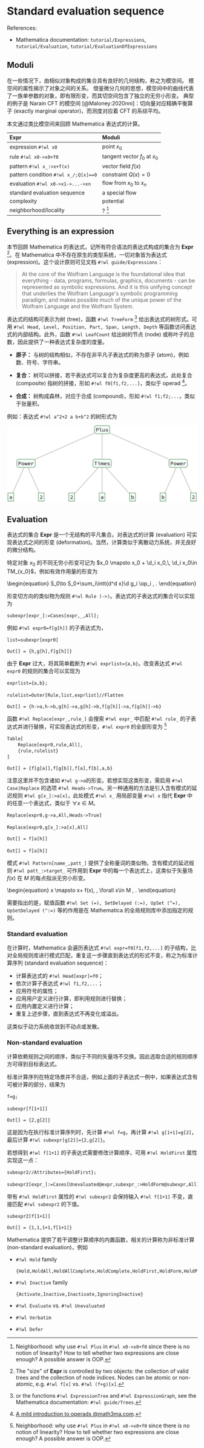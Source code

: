 # Standard evaluation sequence

References:

* Mathematica documentation: `tutorial/Expressions`, `tutorial/Evaluation`, `tutorial/EvaluationOfExpressions`

## Moduli

在一些情况下，由相似对象构成的集合具有良好的几何结构，称之为模空间。
模空间的属性揭示了对象之间的关系。
借鉴微分几何的思想，模空间中的曲线代表了一族单参数的对象，即有限形变，而其切空间包含了独立的无穷小形变。
典型的例子是 Narain CFT 的模空间 [@Maloney:2020nni]：切向量对应精确平衡算子 (exactly marginal operator)，而测度对应着 CFT 的系综平均。

本文通过类比模空间来回顾 Mathematica 表达式的计算。

<center>

| Expr                                 | Moduli                            |
| :----------------------------------- | :-------------------------------- |
| expression `#!wl x0`                 | point $x_{0}$                     |
| rule `#!wl x0->x0+f0`                | tangent vector $f_{0}$ at $x_{0}$ |
| pattern `#!wl x_:>x+f(x)`            | vector field $f(x)$               |
| pattern condition `#!wl x_/;Q[x]==0` | constraint $Q(x)=0$               |
| evaluation `#!wl x0->x1->...->xn`    | flow from $x_{0}$ to $x_{n}$      |
| standard evaluation sequence         | a special flow                    |
| complexity                           | potential                         |
| neighborhood/locality                | ? [^neighbor]                     |

</center>

## Everything is an expression

本节回顾 Mathematica 的表达式，记所有符合语法的表达式构成的集合为 **Expr** [^expr]。在 Mathematica 中不存在原生的类型系统，一切对象皆为表达式 (expression)。这个设计原则可见文档 `#!wl guide/Expressions`：

> At the core of the Wolfram Language is the foundational idea that everything - data, programs, formulas, graphics, documents - can be represented as symbolic expressions. And it is this unifying concept that underlies the Wolfram Language's symbolic programming paradigm, and makes possible much of the unique power of the Wolfram Language and the Wolfram System.

表达式的结构可表示为树 (tree)，函数 `#!wl TreeForm` [^treeform] 给出表达式的树形式。可用 `#!wl Head, Level, Position, Part, Span, Length, Depth` 等函数访问表达式的内部结构。此外，函数 `#!wl LeafCount` 给出树的节点 (node) 或称叶子的总数，因此提供了一种表达式复杂度的度量。

* **原子：** 与树的结构相似，不存在非平凡子表达式的称为原子 (atom)，例如数、符号、字符串。

* **复合：** 树可以拼接，若干表达式可以复合为复杂度更高的表达式，此处复合 (composite) 指树的拼接，形如 `#!wl f0[f1,f2,...]`，类似于 operad [^operad]。

* **合成：** 树构成森林，对应于合成 (compound)，形如 `#!wl f1;f2;...`，类似于张量积。

例如：表达式 `#!wl a^2+2 a b+b^2` 的树形式为

<center>

![tree-example](tree-example.svg)

</center>

## Evaluation

表达式的集合 **Expr** 是一个无结构的平凡集合。对表达式的计算 (evaluation) 可实现表达式之间的形变 (deformation)。当然，计算类似于离散动力系统，并无良好的微分结构。

特定对象 $x_0$ 的不同无穷小形变可记为 $x_0 \mapsto x_0 + \d_i x_0,\,  \d_i x_0\in TM_{x_0}$，例如有效作用量的形变为

\begin{equation}
    S_0\to S_0+\sum_i\intt{d^d x}\d g_i \op_i
    \, .
\end{equation}

形变切方向的类似物为规则 `#!wl Rule (->)`。表达式的子表达式的集合可以实现为

``` wl
subexpr[expr_]:=Cases[expr,_,All];
```

例如 `#!wl expr0=f[g[h]]` 的子表达式为，

``` wl
list=subexpr[expr0]
```

``` wl
Out[] = {h,g[h],f[g[h]]}
```

由于 **Expr** 过大，将其简单截断为 `#!wl exprlist={a,b}`。改变表达式 `#!wl expr0` 的规则的集合可以实现为

``` wl
exprlist={a,b};

rulelist=Outer[Rule,list,exprlist]//Flatten
```

``` wl
Out[] = {h->a,h->b,g[h]->a,g[h]->b,f[g[h]]->a,f[g[h]]->b}
```

函数 `#!wl Replace[expr_,rule_]` 会搜索 `#!wl expr_` 中匹配 `#!wl rule_` 的子表达式并进行替换，可实现表达式的形变，`#!wl expr0` 的全部形变为 [^neighbor]

``` wl
Table[
    Replace[expr0,rule,All],
    {rule,rulelist}
]
```

``` wl
Out[] = {f[g[a]],f[g[b]],f[a],f[b],a,b}
```

注意这里并不包含诸如 `#!wl g->a`的形变。若想实现这类形变，需启用 `#!wl Case|Replace` 的选项 `#!wl Heads->True`。另一种通用的方法是引入含有模式的延迟规则 `#!wl g[x_]:>a[x]`，此处模式 `#!wl x_` 用局部变量 `#!wl x` 指代 **Expr** 中的任意一个表达式，类似于 $\forall x\in M$。

``` wl
Replace[expr0,g->a,All,Heads->True]

Replace[expr0,g[x_]:>a[x],All]
```

``` wl
Out[] = f[a[h]]

Out[] = f[a[h]]
```

模式 `#!wl Pattern[name_,patt_]` 提供了全称量词的类似物。含有模式的延迟规则 `#!wl patt_:>target_` 可作用到 **Expr** 中的每一个表达式上，这类似于矢量场 $f(x)$ 在 $M$ 的每点指派无穷小形变。

\begin{equation}
x \mapsto x+ f(x), \, \forall x\in M
\, .
\end{equation}

需要指出的是，赋值函数 `#!wl Set (=), SetDelayed (:=), UpSet (^=), UpSetDelayed (^:=)` 等的作用是在 Mathematica 的全局规则库中添加指定的规则。

### Standard evaluation

在计算时，Mathematica 会遍历表达式 `#!wl expr=f0[f1,f2,...]` 的子结构，比对全局规则库进行模式匹配，重复这一步骤直到表达式的形式不变，称之为标准计算序列 (standard evaluation sequence)：

* 计算表达式的 `#!wl Head[expr]=f0`；
* 依次计算子表达式 `#!wl f1,f2,...`；
* 应用符号的属性；
* 应用用户定义进行计算，即利用规则进行替换；
* 应用内置定义进行计算；
* 重复上述步骤，直到表达式不再变化或溢出。

这类似于动力系统收敛到不动点或发散。

### Non-standard evaluation

计算依赖规则之间的顺序，类似于不同的矢量场不交换。因此选取合适的规则顺序方可得到目标表达式。

标准计算序列在特定场景并不合适，例如上面的子表达式一例中，如果表达式含有可被计算的部分，结果为

``` wl
f=g;

subexpr[f[1+1]]
```

``` wl
Out[] = {2,g[2]}
```

这是因为在执行标准计算序列时，先计算 `#!wl f=g`，再计算 `#!wl g[1+1]=g[2]`，最后计算 `#!wl subexpr[g[2]]={2,g[2]}`。

若想得到 `#!wl f[1+1]` 的子表达式需要修改计算顺序，可用 `#!wl HoldFirst` 属性实现这一点：

``` wl
subexpr2//Attributes={HoldFirst};

subexpr2[expr_]:=Cases[Unevaluated@expr,subexpr_:>HoldForm@subexpr,All];
```

带有 `#!wl HoldFirst` 属性的 `#!wl subexpr2` 会保持输入 `#!wl f[1+1]` 不变，直接匹配 `#!wl subexpr2` 的下值。

``` wl
subexpr2[f[1+1]]
```

``` wl
Out[] = {1,1,1+1,f[1+1]}
```

Mathematica 提供了若干调整计算顺序的内置函数，相关的计算称为非标准计算 (non-standard evaluation)，例如

* `#!wl Hold` family

    ``` wl
    {Hold,HoldAll,HoldAllComplete,HoldComplete,HoldFirst,HoldForm,HoldPattern,HoldRest,NHoldAll,NHoldFirst,NHoldRest,ReleaseHold,SequenceHold}
    ```

* `#!wl Inactive` family

    ``` wl
    {Activate,Inactive,Inactivate,IgnoringInactive}
    ```

* `#!wl Evaluate` vs. `#!wl Unevaluated`

* `#!wl Verbatim`

* `#!wl Defer`

[^neighbor]: Neighborhood: why use `#!wl Plus` in `#!wl x0->x0+f0` since there is no notion of linearity? How to tell whether two expressions are close enough? A possible answer is OOP.

[^expr]: The "size" of **Expr** is controlled by two objects: the collection of valid trees and the collection of node indices. Nodes can be atomic or non-atomic, e.g. `#!wl f[x]` vs. `#!wl (f+g)[x]`.

[^treeform]: or the functions `#!wl ExpressionTree` and `#!wl ExpressionGraph`, see the Mathematica documentation: `#!wl guide/Trees`.

[^operad]: [A mild introduction to operads @math3ma.com](https://www.math3ma.com/blog/what-is-an-operad-part-1).